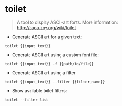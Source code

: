 # toilet

> A tool to display ASCII-art fonts.
> More information: <http://caca.zoy.org/wiki/toilet>.

- Generate ASCII art for a given text:

`toilet {{input_text}}`

- Generate ASCII art using a custom font file:

`toilet {{input_text}} -f {{path/to/file}}`

- Generate ASCII art using a filter:

`toilet {{input_text}} --filter {{filter_name}}`

- Show available toilet filters:

`toilet --filter list `
